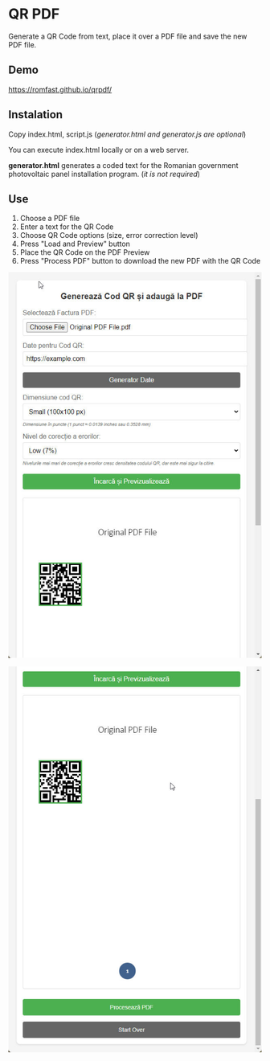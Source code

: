 # QR PDF
Generate a QR Code from text, place it over a PDF file and save the new PDF file.

## Demo
https://romfast.github.io/qrpdf/

## Instalation
Copy index.html, script.js (_generator.html and generator.js are optional_)

You can execute index.html locally or on a web server.

**generator.html** generates a coded text for the Romanian government photovoltaic panel installation program. (_it is not required_)

## Use
1. Choose a PDF file
2. Enter a text for the QR Code
3. Choose QR Code options (size, error correction level)
4. Press "Load and Preview" button
5. Place the QR Code on the PDF Preview
6. Press "Process PDF" button to download the new PDF with the QR Code

![Exemplu 1](screenshot1.jpg)

![Exemplu 2](screenshot2.jpg)
